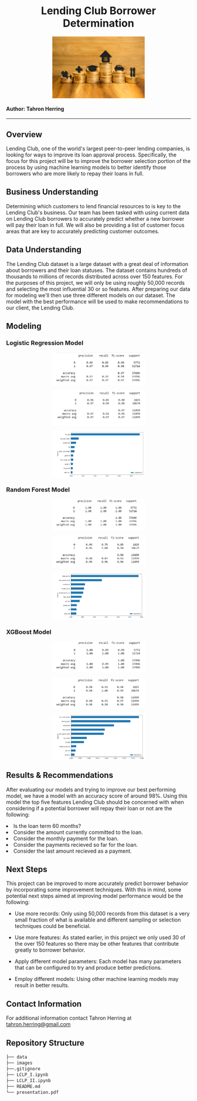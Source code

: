 <h1 style="text-align: center;"> Lending Club Borrower Determination </h1>
<img style="display: block;
            margin-left: auto;
            margin-right: auto;
            width: 50%;"
     src="images/loan_img.jpg" />

#### Author: Tahron Herring

<hr>

## Overview

<p style="text-align: left;"> 
Lending Club, one of the world's largest peer-to-peer lending companies, is looking for ways to improve its loan approval process.  Specifically, the focus for this project will be to improve the borrower selection portion of the process by using machine learning models to better identify those borrowers who are more likely to repay their loans in full.
</p>

## Business Understanding

<p style="text-align: left;"> 
Determining which customers to lend financial resources to is key to the Lending Club's business. Our team has been tasked with using current data on Lending Club borrowers to accurately predict whether a new borrower will pay their loan in full.  We will also be providing a list of customer focus areas that are key to accurately predicting customer outcomes.
</p>

## Data Understanding

<p style="text-align: left;"> 
The Lending Club dataset is a large dataset with a great deal of information about borrowers and their loan statuses. The dataset contains hundreds of thousands to millions of records distributed across over 150 features.  For the purposes of this project, we will only be using roughly 50,000 records and selecting the most influential 30 or so features. After preparing our data for modeling we'll then use three different models on our dataset. The model with the best performance will be used to make recommendations to our client, the Lending Club.
</p>

## Modeling

### Logistic Regression Model

<img style="display: block;
            margin-left: auto;
            margin-right: auto;
            width: 50%;"
     src="images/log_train_class_rep.jpg" />
     
<img style="display: block;
            margin-left: auto;
            margin-right: auto;
            width: 50%;"
     src="images/log_test_class_rep.jpg" />
     
<img style="display: block;
            margin-left: auto;
            margin-right: auto;
            width: 50%;"
     src="images/log_imp_feats.jpg" />
     
### Random Forest Model

<img style="display: block;
            margin-left: auto;
            margin-right: auto;
            width: 50%;"
     src="images/rf_train_class_rep.jpg" />
     
<img style="display: block;
            margin-left: auto;
            margin-right: auto;
            width: 50%;"
     src="images/rf_test_class_rep.jpg" />
     
<img style="display: block;
            margin-left: auto;
            margin-right: auto;
            width: 50%;"
     src="images/rf_imp_feats.jpg" /> 
     
### XGBoost Model

<img style="display: block;
            margin-left: auto;
            margin-right: auto;
            width: 50%;"
     src="images/xgb_train_class_rep.jpg" />
     
<img style="display: block;
            margin-left: auto;
            margin-right: auto;
            width: 50%;"
     src="images/xgb_test_class_rep.jpg" />
     
<img style="display: block;
            margin-left: auto;
            margin-right: auto;
            width: 50%;"
     src="images/xgb_imp_feats.jpg" /> 
     
## Results & Recommendations

<p style="text-align: left;"> 
After evaluating our models and trying to improve our best performing model, we have a model with an accuracy score of around 98%.  Using this model the top five features Lending Club should be concerned with when considering if a potential borrower will repay their loan or not are the following:
</p>
  <li>Is the loan term 60 months?</li>
  <li>Consider the amount currently committed to the loan.</li>
  <li>Consider the monthly payment for the loan.</li>
  <li>Consider the payments recieved so far for the loan.</li>
  <li>Consider the last amount recieved as a payment.</li>
  
## Next Steps

<p style="text-align: left;">
This project can be improved to more accurately predict borrower behavior by incorporating some improvement techniques.  With this in mind, some potential next steps aimed at improving model performance would be the following:

 - Use more records: Only using 50,000 records from this dataset is a very small fraction of what is available and different sampling or selection techniques could be beneficial.

 - Use more features: As stated earlier, in this project we only used 30 of the over 150 features so there may be other features that contribute greatly to borrower behavior.

 - Apply different model parameters: Each model has many parameters that can be configured to try and produce better predictions.
    
 - Employ different models: Using other machine learning models may result in better results.    
</p>

## Contact Information

For additional information contact Tahron Herring at [tahron.herring@gmail.com](mailto:tahron.herring@gmail.com)

## Repository Structure

```
├── data
├── images
├──.gitignore
├── LCLP_I.ipynb
├── LCLP_II.ipynb
├── README.md
└── presentation.pdf